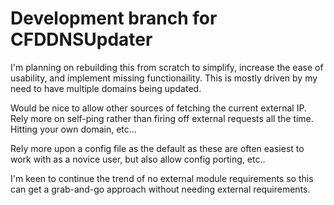 # Development branch for CFDDNSUpdater

I'm planning on rebuilding this from scratch to simplify, increase the ease of usability, and implement missing functionaility.
This is mostly driven by my need to have multiple domains being updated.

Would be nice to allow other sources of fetching the current external IP.
Rely more on self-ping rather than firing off external requests all the time. Hitting your own domain, etc...

Rely more upon a config file as the default as these are often easiest to work with as a novice user, but also allow config porting, etc..

I'm keen to continue the trend of no external module requirements so this can get a grab-and-go approach without needing external requirements.